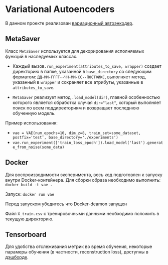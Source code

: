 # Variational Autoencoders

В данном проекте реализован [вариационный автоэнкодер](https://arxiv.org/abs/1312.6114). 

## MetaSaver 

Класс ```MetaSaver``` используется для декорирования исполняемых функций в наследуемых классах.

- Каждый вызов```.run_experiment(attributes_to_save, wrapper)``` создает директорию в папке, указанной в ```base_directory``` со следующим 
форматом: ```ДД-ММ-ГГГГ--ЧЧ-ММ-СС--ПОСТФИКС```, выполняет метод, указанный в ```wrapper``` и сохраняет все атрибуты, указанные в ```attributes_to_save```.

- ```MetaSaver``` реализует метод ```.load_model(dir)```, главной особенностью которого является обработка случая ```dir="last"```, который выполняет поиск по всем поддиректориям и возвращает последнюю обученную модель.

Пример использования:

- ```vae = VAE(num_epochs=10, dim_z=8, train_set=some_dataset, postfix='test', base_directory='./experiments')```
- ```vae.run_experiment(['train_loss_epoch']).load_model('last').generate_from_noise(some_data)```       

## Docker 
Для воспроизводимости эксперимента, весь код подготовлен к запуску внутри Docker-контейнера.
Для сборки образа необходимо выполнить:
```docker build -t vae .```

Запуск: ```docker run vae```

Перед запуском убедитесь что Docker-deamon запущен

Файл ```X_train.csv``` с тренировочными данными необходимо положить в текущую директорию.


## Tensorboard
Для удобства отслеживания метрик во время обучения, некоторые парамеры обучения (в частности, reconstruction loss), доступны в [дэшборде](localhost:6006).   